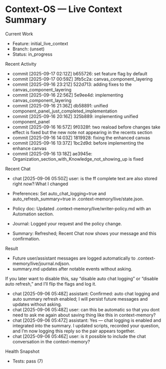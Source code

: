 # Context-OS — Live Context Summary

Current Work
- Feature: initial_live_context
- Branch: (unset)
- Status: in_progress

Recent Activity
- commit [2025-09-17 02:12Z] b655726: set feature flag by default
- commit [2025-09-17 00:59Z] 3fb5c2a: canvas_component_layering
- commit [2025-09-16 23:21Z] 522d713: adding fixes to the canvas_component_layering
- commit [2025-09-16 22:56Z] 5e9ee4d: implementing canvas_component_layering
- commit [2025-09-16 21:36Z] db58891: unified component_panel_just_completed_implementation
- commit [2025-09-16 20:16Z] 325b889: implementing unified component_panel
- commit [2025-09-16 16:57Z] 9f0328f: two reaload before changes take effect is fixed but the new note not appearing in the recents section
- commit [2025-09-16 14:03Z] 1819928: fixing the enhanced canvas
- commit [2025-09-16 13:37Z] 1bc2d9d: before implementing the enhance canvas
- commit [2025-09-16 13:18Z] ae3945e: Organization_section_with_Knowledge_not_showing_up is fixed

Recent Chat
- chat [2025-09-06 05:50Z] user: is the ff complete text are also stored right now?:What I changed

- Preferences: Set auto_chat_logging=true and auto_refresh_summary=true in .context-memory/live/state.json.
- Policy doc: Updated .context-memory/live/writer-policy.md with an Automation section.
- Journal: Logged your request and the policy change.
- Summary: Refreshed; Recent Chat now shows your message and this confirmation.

Result

- Future user/assistant messages are logged automatically to .context-memory/live/journal.ndjson.
- summary.md updates after notable events without asking.

If you later want to disable this, say “disable auto chat logging” or “disable auto refresh,” and I’ll flip the
flags and log it.

- chat [2025-09-06 05:48Z] assistant: Confirmed: auto chat logging and auto summary refresh enabled; I will persist future messages and updates without asking.
- chat [2025-09-06 05:48Z] user: can this be automatic so that you dont need to ask me again about saving thing like this in context-memory?
- chat [2025-09-06 05:47Z] assistant: Yes — chat logging is enabled and integrated into the summary. I updated scripts, recorded your question, and I’m now logging this reply so the pair appears together.
- chat [2025-09-06 05:46Z] user: is it possible to include the chat conversation in the context-memory?

Health Snapshot
- Tests: pass (7)
